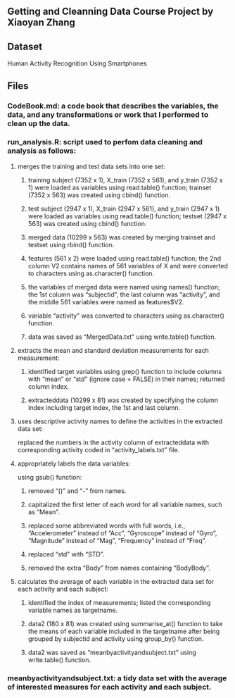 Getting and Cleanning Data Course Project by Xiaoyan Zhang
----------------------------------------------------------

Dataset
-------

Human Activity Recognition Using Smartphones

Files
-----

### CodeBook.md: a code book that describes the variables, the data, and any transformations or work that I performed to clean up the data.

### run\_analysis.R: script used to perfom data cleaning and analysis as follows:

1.  merges the training and test data sets into one set:

    1.  training subject (7352 x 1), X\_train (7352 x 561), and y\_train
        (7352 x 1) were loaded as variables using read.table() function;
        trainset (7352 x 563) was created using cbind() function.

    2.  test subject (2947 x 1), X\_train (2947 x 561), and y\_train
        (2947 x 1) were loaded as variables using read.table() function;
        testset (2947 x 563) was created using cbind() function.

    3.  merged data (10299 x 563) was created by merging trainset and
        testset using rbind() function.

    4.  features (561 x 2) were loaded using read.table() function; the
        2nd column V2 contains names of 561 variables of X and were
        converted to characters using as.character() function.

    5.  the variables of merged data were named using names() function;
        the 1st column was “subjectid”, the last column was “activity”,
        and the middle 561 variables were named as features$V2.

    6.  variable “activity” was converted to characters using
        as.character() function.

    7.  data was saved as “MergedData.txt” using write.table() function.

2.  extracts the mean and standard deviation measurements for each
    measurement:

    1.  identified target variables using grep() function to include
        columns with “mean” or “std” (ignore case = FALSE) in their
        names; returned column index.

    2.  extracteddata (10299 x 81) was created by specifying the column
        index including target index, the 1st and last column.

3.  uses descriptive activity names to define the activities in the
    extracted data set:

    replaced the numbers in the activity column of extracteddata with
    corresponding activity coded in “activity\_labels.txt” file.

4.  appropriately labels the data variables:

    using gsub() function:
    1.  removed “()” and “-” from names.

    2.  capitalized the first letter of each word for all variable
        names, such as “Mean”.

    3.  replaced some abbreviated words with full words, i.e.,
        “Accelerometer” instead of “Acc”, “Gyroscope” instead of “Gyro”,
        “Magnitude” instead of “Mag”, “Frequency” instead of “Freq”.

    4.  replaced “std” with “STD”.

    5.  removed the extra “Body” from names containing “BodyBody”.

5.  calculates the average of each variable in the extracted data set
    for each activity and each subject:

    1.  identified the index of measurements; listed the corresponding
        variable names as targetname.

    2.  data2 (180 x 81) was created using summarise\_at() function to
        take the means of each variable included in the targetname after
        being grouped by subjectid and activity using group\_by()
        function.

    3.  data2 was saved as “meanbyactivityandsubject.txt” using
        write.table() function.

### meanbyactivityandsubject.txt: a tidy data set with the average of interested measures for each activity and each subject.
